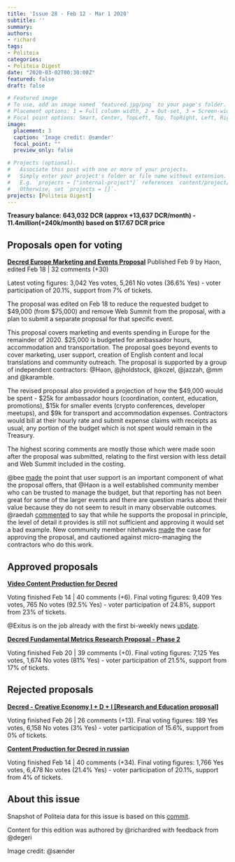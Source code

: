 ```yaml
---
title: 'Issue 28 - Feb 12 - Mar 1 2020'
subtitle: ''
summary: 
authors:
- richard
tags:
- Politeia
categories:
- Politeia Digest
date: "2020-03-02T00:30:00Z"
featured: false
draft: false

# Featured image
# To use, add an image named `featured.jpg/png` to your page's folder.
# Placement options: 1 = Full column width, 2 = Out-set, 3 = Screen-width
# Focal point options: Smart, Center, TopLeft, Top, TopRight, Left, Right, BottomLeft, Bottom, BottomRight
image:
  placement: 3
  caption: 'Image credit: @sænder'
  focal_point: ""
  preview_only: false

# Projects (optional).
#   Associate this post with one or more of your projects.
#   Simply enter your project's folder or file name without extension.
#   E.g. `projects = ["internal-project"]` references `content/project/deep-learning/index.md`.
#   Otherwise, set `projects = []`.
projects: [Politeia Digest]
---
```


**Treasury balance: 643,032 DCR (approx +13,637 DCR/month) - $11.4 million (+$240k/month) based on $17.67 DCR price**

## Proposals open for voting

**[Decred Europe Marketing and Events Proposal](https://proposals.decred.org/proposals/6ceb278ecd96589f5c9dabcd7ce986bc58ebfe2d4dbb793dd5b21818711b453b)**
Published Feb  9 by Haon, edited Feb 18  | 32 comments (+30)

Latest voting figures: 3,042 Yes votes, 5,261 No votes (36.6% Yes) - voter participation of 20.1%, support from 7% of tickets.

The proposal was edited on Feb 18 to reduce the requested budget to $49,000 (from $75,000) and remove Web Summit from the proposal, with a plan to submit a separate proposal for that specific event. 

This proposal covers marketing and events spending in Europe for the remainder of 2020. $25,000 is budgeted for ambassador hours, accommodation and transportation. The proposal goes beyond events to cover marketing, user support, creation of English content and local translations and community outreach. The proposal is supported by a group of independent contractors: @Haon, @jholdstock, @kozel, @jazzah, @mm and @karamble.

The revised proposal also provided a projection of how the $49,000 would be spent - $25k for ambassador hours  (coordination, content, education, promotions), $15k for smaller events (crypto conferences, developer meetups), and $9k for transport and accommodation expenses. Contractors would bill at their hourly rate and submit expense claims with receipts as usual, any portion of the budget which is not spent would remain in the Treasury.

The highest scoring comments are mostly those which were made soon after the proposal was submitted, relating to the first version with less detail and Web Summit included in the costing.

@bee [made](https://proposals.decred.org/proposals/6ceb278ecd96589f5c9dabcd7ce986bc58ebfe2d4dbb793dd5b21818711b453b/comments/21) the point that user support is an important component of what the proposal offers, that @Haon is a well established community member who can be trusted to manage the budget, but that reporting has not been great for some of the larger events and there are question marks about their value because they do not seem to result in many observable outcomes. @raedah [commented](https://proposals.decred.org/proposals/6ceb278ecd96589f5c9dabcd7ce986bc58ebfe2d4dbb793dd5b21818711b453b/comments/30) to say  that while he supports the proposal in principle, the level of detail it provides is still not sufficient and approving it would set a bad example. New community member nitehawks [made](https://proposals.decred.org/proposals/6ceb278ecd96589f5c9dabcd7ce986bc58ebfe2d4dbb793dd5b21818711b453b/comments/29) the case for approving the proposal, and cautioned against micro-managing the contractors who do this work.

## Approved proposals

**[Video Content Production for Decred](https://proposals.decred.org/proposals/95cfb73254a032b2c199c37bb499d6f172d044b1f38016279c5bbca6572251f0)**

Voting finished Feb 14 | 40 comments (+6). Final voting figures: 9,409 Yes votes, 765 No votes (92.5% Yes) - voter participation of 24.8%, support from 23% of tickets.

@Exitus is on the job already with the first bi-weekly news [update](https://www.youtube.com/watch?v=RMqrIZcR-Iw).

**[Decred Fundamental Metrics Research Proposal - Phase 2](https://proposals.decred.org/proposals/a677e236cb2e0fdd485980cd5d789e668d00fdc5235d01e7345d2195b8679066)**

Voting finished Feb 20 | 39 comments (+0). Final voting figures: 7,125 Yes votes, 1,674 No votes (81% Yes) - voter participation of 21.5%, support from 17% of tickets.

## Rejected proposals

**[Decred - Creative Economy I + D + I [Research and Education proposal]](https://proposals.decred.org/proposals/d5203291271ad7399dbdf57050e53bbd074a40e746d5778cb5f78596570dc162)**

Voting finished Feb 26 | 26 comments (+13). Final voting figures: 189 Yes votes, 6,158 No votes (3% Yes) - voter participation of 15.6%, support from 0% of tickets.

**[Content Production for Decred in russian](https://proposals.decred.org/proposals/92e3f2176b332c1aea5887acd2324c2cd730ec450e563df52ddae9d5927d5d36)**

Voting finished Feb 14 | 40 comments (+34). Final voting figures: 1,766 Yes votes, 6,478 No votes (21.4% Yes) - voter participation of 20.1%, support from 4% of tickets.

## About this issue

Snapshot of Politeia data for this issue is based on this [commit](https://github.com/decred-proposals/mainnet/tree/e6c828cae46fbd4a9fc058539266af8e5eb43277).

Content for this edition was authored by @richardred with feedback from @degeri

Image credit: @sænder